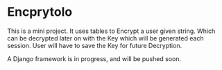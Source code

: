 # Encprytolo
This is a mini project. 
It uses tables to Encrypt a user given string. Which can be decrypted later on with the Key which will be generated each session.
User will have to save the Key for future Decryption.

A Django framework is in progress, and will be pushed soon.
